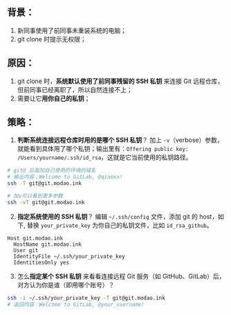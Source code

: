 ## 背景：
1. 新同事使用了前同事未重装系统的电脑；
2. git clone 时提示无权限；

## 原因：
1. git clone 时，**系统默认使用了前同事残留的 SSH 私钥** 来连接 Git 远程仓库，但前同事已经离职了，所以自然连接不上；
2. 需要让它**用你自己的私钥**；


## 策略：
1. **判断系统连接远程仓库时用的是哪个 SSH 私钥**？
加上 `-v`（verbose）参数，就能看到具体用了哪个私钥；输出里有：`Offering public key: /Users/yourname/.ssh/id_rsa`，这就是它当前使用的私钥路径。

```bash
# git@ 后面加自己使用的环境的域名
# 输出内容：Welcome to GitLab, @qiaoxx!
ssh -T git@git.modao.ink

# 加v可以看到更多参数
ssh -vT git@git.modao.ink
```

2. **指定系统使用的 SSH 私钥**？
编辑 `~/.ssh/config` 文件，添加 git 的 host，如下, 替换 `your_private_key` 为你自己的私钥文件，比如 `id_rsa_github`。

```
Host git.modao.ink
  HostName git.modao.ink
  User git
  IdentityFile ~/.ssh/your_private_key
  IdentitiesOnly yes
```


3. 怎么**指定某个 SSH 私钥** 来看看连接远程 Git 服务（如 GitHub、GitLab）后，对方认为你是谁（即用哪个账号）？
```bash
ssh -i ~/.ssh/your_private_key -T git@git.modao.ink
# 返回内容：Welcome to GitLab, @your_username!
```



